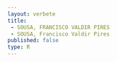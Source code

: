 ```yaml
---
layout: verbete
title:
 - SOUSA, FRANCISCO VALDIR PIRES
 - SOUSA, Francisco Valdir Pires
published: false
type: R
---
```


